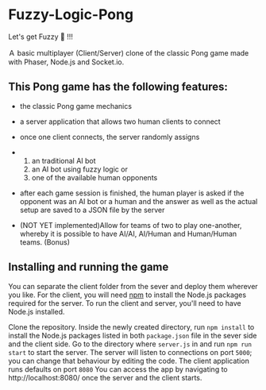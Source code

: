 # Fuzzy-Logic-Pong
Let's get Fuzzy 🤪 !!!

Ａ basic  ｍultiplayer (Client/Server) clone of the classic Pong game made with Phaser, Node.js and Socket.io.



## This Pong game has the following features:

- the classic Pong game mechanics

- a server application that allows two human clients to connect

- once one client connects, the server randomly assigns

- 1. an traditional AI bot 
  2. an AI bot using fuzzy logic or 
  3. one of the available human opponents 

- after each game session is finished, the human player is asked if the opponent was an AI bot or a human and the answer as well as the actual setup are saved to a JSON file by the server

- (NOT YET implemented)Allow for teams of two to play one-another, whereby it is possible to have AI/AI, AI/Human and Human/Human teams. (Bonus)



## Installing and running the game

You can separate the client folder from the sever and deploy them wherever you like. For the client,  you will need [npm](https://www.npmjs.com/) to install the Node.js packages required for the server. To run the client and server, you'll need to have Node.js installed.

Clone the repository. Inside the newly created directory, run `npm install` to install the Node.js packages listed in both `package.json` file in the sever side and the client side. Go to the directory where `server.js` in and run `npm run start` to start the server. The server will listen to connections on port `5000`; you can change that behaviour by editing the code. The client application runs defaults on port  `8080` You can access the app by navigating to http://localhost:8080/ once the server and the client starts.




